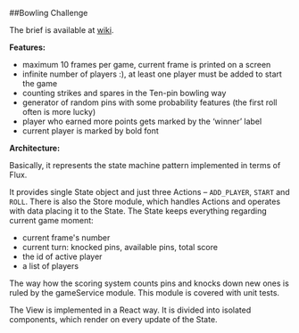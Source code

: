 ##Bowling Challenge
>

The brief is available at [wiki](https://github.com/diakt/bowling/wiki/Brief).

__Features:__

- maximum 10 frames per game, current frame is printed on a screen
- infinite number of players :), at least one player must be added to start the game
- counting strikes and spares in the Ten-pin bowling way
- generator of random pins with some probability features (the first roll often is more lucky)
- player who earned more points gets marked by the ‘winner’ label
- current player is marked by bold font

__Architecture:__

Basically, it represents the state machine pattern implemented in terms of Flux.

It provides single State object and just three Actions – `ADD_PLAYER`, `START` and `ROLL`. There is also the Store module, which handles Actions and operates with data placing it to the State. The State keeps everything regarding current game moment: 

- current frame's number
- current turn: knocked pins, available pins, total score
- the id of active player
- a list of players


The way how the scoring system counts pins and knocks down new ones is ruled by the gameService module.
This module is covered with unit tests.

The View is implemented in a React way. It is divided into isolated components, which render on every update of the State.

